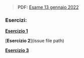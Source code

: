 > **PDF:** [Esame 13 gennaio 2022](/Esami/2022/esameGennaio13_conSol.pdf)

### Esercizi:

[**Esercizio 1**](/../../issues/26)

[**Esercizio 2**](issue file path)

[**Esercizio 3**](/../../issues/76)
